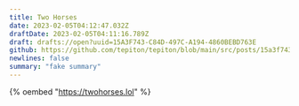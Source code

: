 ```yaml
---
title: Two Horses
date: 2023-02-05T04:12:47.032Z
draftDate: 2023-02-05T04:11:16.789Z
draft: drafts://open?uuid=15A3F743-C84D-497C-A194-4860BEBD763E
github: https://github.com/tepiton/tepiton/blob/main/src/posts/15a3f743-c84d-497c-a194-4860bebd763e.md
newlines: false
summary: "fake summary"
---
```

{% oembed "https://twohorses.lol"  %}
